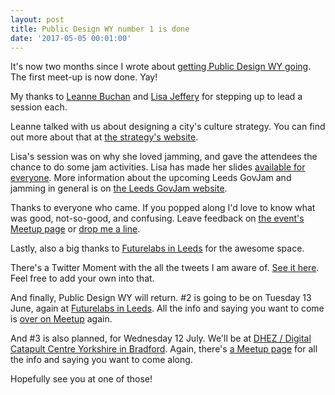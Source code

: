 ```yaml
---
layout: post
title: Public Design WY number 1 is done
date: '2017-05-05 00:01:00'
---
```

It's now two months since I wrote about [getting Public Design WY going](/public-design-WY). The first meet-up is now done. Yay!

My thanks to [Leanne Buchan](https://twitter.com/LeanneBuchan) and [Lisa Jeffery](https://twitter.com/lisajjeffery) for stepping up to lead a session each.

Leanne talked with us about designing a city's culture strategy. You can find out more about that at [the strategy's website](http://leedsculturestrategy.co.uk/).

Lisa's session was on why she loved jamming, and gave the attendees the chance to do some jam activities. Lisa has made her slides [available for everyone](https://docs.google.com/presentation/d/1yV66LDllJYMeiwbJTnyV99S3MRUTuTXC8grUg2nz9Fo/edit?usp=sharing). More information about the upcoming Leeds GovJam and jamming in general is on [the Leeds GovJam website](https://leedsgovjam.com).

Thanks to everyone who came. If you popped along I'd love to know what was good, not-so-good, and confusing. Leave feedback on [the event's Meetup page](https://www.meetup.com/Public-Design-WY/events/239151881/) or [drop me a line](/contact).

Lastly, also a big thanks to [Futurelabs in Leeds](http://futurelabs.org.uk) for the awesome space.

There's a Twitter Moment with the all the tweets I am aware of. [See it here](https://twitter.com/i/moments/860369811288842242). Feel free to add your own into that.

And finally, Public Design WY will return. #2 is going to be on Tuesday 13 June, again at [Futurelabs in Leeds](http://futurelabs.org.uk). All the info and saying you want to come is [over on Meetup](https://www.meetup.com/Public-Design-WY/events/239747499/) again.

And #3 is also planned, for Wednesday 12 July. We'll be at [DHEZ / Digital Catapult Centre Yorkshire in Bradford](http://www.dhez.org). Again, there's [a Meetup page](https://www.meetup.com/Public-Design-WY/events/239752118/) for all the info and saying you want to come along.

Hopefully see you at one of those!
